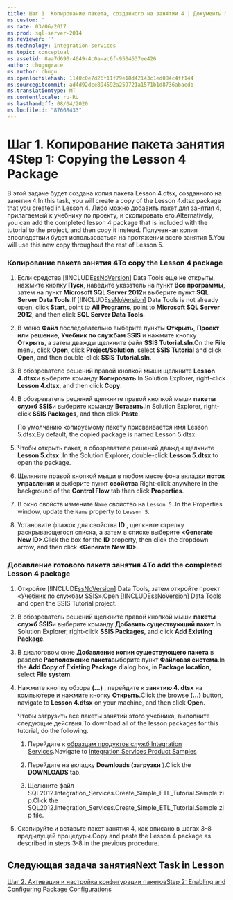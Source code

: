 ```yaml
---
title: Шаг 1. Копирование пакета, созданного на занятии 4 | Документы Майкрософт
ms.custom: ''
ms.date: 03/06/2017
ms.prod: sql-server-2014
ms.reviewer: ''
ms.technology: integration-services
ms.topic: conceptual
ms.assetid: 8aa7d690-4649-4c0a-ac6f-9504637ee426
author: chugugrace
ms.author: chugu
ms.openlocfilehash: 1140c0e7d26f11f79e18d42143c1ed084c4ff144
ms.sourcegitcommit: ad4d92dce894592a259721a1571b1d8736abacdb
ms.translationtype: MT
ms.contentlocale: ru-RU
ms.lasthandoff: 08/04/2020
ms.locfileid: "87668433"
---
```

# <a name="step-1-copying-the-lesson-4-package"></a><span data-ttu-id="75df5-102">Шаг 1. Копирование пакета занятия 4</span><span class="sxs-lookup"><span data-stu-id="75df5-102">Step 1: Copying the Lesson 4 Package</span></span>
  <span data-ttu-id="75df5-103">В этой задаче будет создана копия пакета Lesson 4.dtsx, созданного на занятии 4.</span><span class="sxs-lookup"><span data-stu-id="75df5-103">In this task, you will create a copy of the Lesson 4.dtsx package that you created in Lesson 4.</span></span> <span data-ttu-id="75df5-104">Либо можно добавить пакет для занятия 4, прилагаемый к учебнику по проекту, и скопировать его.</span><span class="sxs-lookup"><span data-stu-id="75df5-104">Alternatively, you can add the completed lesson 4 package that is included with the tutorial to the project, and then copy it instead.</span></span> <span data-ttu-id="75df5-105">Полученная копия впоследствии будет использоваться на протяжении всего занятия 5.</span><span class="sxs-lookup"><span data-stu-id="75df5-105">You will use this new copy throughout the rest of Lesson 5.</span></span>  
  
### <a name="to-copy-the-lesson-4-package"></a><span data-ttu-id="75df5-106">Копирование пакета занятия 4</span><span class="sxs-lookup"><span data-stu-id="75df5-106">To copy the Lesson 4 package</span></span>  
  
1.  <span data-ttu-id="75df5-107">Если средства [!INCLUDE[ssNoVersion](../includes/ssnoversion-md.md)] Data Tools еще не открыты, нажмите кнопку **Пуск**, наведите указатель на пункт **Все программы**, затем на пункт **Microsoft SQL Server 2012**и выберите пункт **SQL Server Data Tools**.</span><span class="sxs-lookup"><span data-stu-id="75df5-107">If [!INCLUDE[ssNoVersion](../includes/ssnoversion-md.md)] Data Tools is not already open, click **Start**, point to **All Programs**, point to **Microsoft SQL Server 2012**, and then click **SQL Server Data Tools**.</span></span>  
  
2.  <span data-ttu-id="75df5-108">В меню **Файл** последовательно выберите пункты **Открыть**, **Проект или решение**, **Учебник по службам SSIS** и нажмите кнопку **Открыть**, а затем дважды щелкните файл **SSIS Tutorial.sln**.</span><span class="sxs-lookup"><span data-stu-id="75df5-108">On the **File** menu, click **Open**, click **Project/Solution**, select **SSIS Tutorial** and click **Open**, and then double-click **SSIS Tutorial.sln**.</span></span>  
  
3.  <span data-ttu-id="75df5-109">В обозревателе решений правой кнопкой мыши щелкните **Lesson 4.dtsx**и выберите команду **Копировать**.</span><span class="sxs-lookup"><span data-stu-id="75df5-109">In Solution Explorer, right-click **Lesson 4.dtsx**, and then click **Copy**.</span></span>  
  
4.  <span data-ttu-id="75df5-110">В обозреватель решений щелкните правой кнопкой мыши **пакеты служб SSIS**и выберите команду **Вставить**.</span><span class="sxs-lookup"><span data-stu-id="75df5-110">In Solution Explorer, right-click **SSIS Packages**, and then click **Paste**.</span></span>  
  
     <span data-ttu-id="75df5-111">По умолчанию копируемому пакету присваивается имя Lesson 5.dtsx.</span><span class="sxs-lookup"><span data-stu-id="75df5-111">By default, the copied package is named Lesson 5.dtsx.</span></span>  
  
5.  <span data-ttu-id="75df5-112">Чтобы открыть пакет, в обозревателе решений дважды щелкните **Lesson 5.dtsx** .</span><span class="sxs-lookup"><span data-stu-id="75df5-112">In the Solution Explorer, double-click **Lesson 5.dtsx** to open the package.</span></span>  
  
6.  <span data-ttu-id="75df5-113">Щелкните правой кнопкой мыши в любом месте фона вкладки **поток управления** и выберите пункт **свойства**.</span><span class="sxs-lookup"><span data-stu-id="75df5-113">Right-click anywhere in the background of the **Control Flow** tab then click **Properties**.</span></span>  
  
7.  <span data-ttu-id="75df5-114">В окно свойств измените `Name` свойство на `Lesson 5` .</span><span class="sxs-lookup"><span data-stu-id="75df5-114">In the Properties window, update the `Name` property to `Lesson 5`.</span></span>  
  
8.  <span data-ttu-id="75df5-115">Установите флажок для свойства **ID** , щелкните стрелку раскрывающегося списка, а затем в списке выберите **\<Generate New ID>**.</span><span class="sxs-lookup"><span data-stu-id="75df5-115">Click the box for the **ID** property, then click the dropdown arrow, and then click **\<Generate New ID>**.</span></span>  
  
### <a name="to-add-the-completed-lesson-4-package"></a><span data-ttu-id="75df5-116">Добавление готового пакета занятия 4</span><span class="sxs-lookup"><span data-stu-id="75df5-116">To add the completed Lesson 4 package</span></span>  
  
1.  <span data-ttu-id="75df5-117">Откройте [!INCLUDE[ssNoVersion](../includes/ssnoversion-md.md)] Data Tools, затем откройте проект «Учебник по службам SSIS».</span><span class="sxs-lookup"><span data-stu-id="75df5-117">Open [!INCLUDE[ssNoVersion](../includes/ssnoversion-md.md)] Data Tools and open the SSIS Tutorial project.</span></span>  
  
2.  <span data-ttu-id="75df5-118">В обозреватель решений щелкните правой кнопкой мыши **пакеты служб SSIS**и выберите команду **Добавить существующий пакет**.</span><span class="sxs-lookup"><span data-stu-id="75df5-118">In Solution Explorer, right-click **SSIS Packages**, and click **Add Existing Package**.</span></span>  
  
3.  <span data-ttu-id="75df5-119">В диалоговом окне **Добавление копии существующего пакета** в разделе **Расположение пакета**выберите пункт **Файловая система**.</span><span class="sxs-lookup"><span data-stu-id="75df5-119">In the **Add Copy of Existing Package** dialog box, in **Package location**, select **File system**.</span></span>  
  
4.  <span data-ttu-id="75df5-120">Нажмите кнопку обзора **(...)** , перейдите к **занятию 4. dtsx** на компьютере и нажмите кнопку **Открыть**.</span><span class="sxs-lookup"><span data-stu-id="75df5-120">Click the browse **(...)** button, navigate to **Lesson 4.dtsx** on your machine, and then click **Open**.</span></span>  
  
     <span data-ttu-id="75df5-121">Чтобы загрузить все пакеты занятий этого учебника, выполните следующие действия.</span><span class="sxs-lookup"><span data-stu-id="75df5-121">To download all of the lesson packages for this tutorial, do the following.</span></span>  
  
    1.  <span data-ttu-id="75df5-122">Перейдите к [образцам продуктов служб Integration Services](https://go.microsoft.com/fwlink/?LinkId=275027).</span><span class="sxs-lookup"><span data-stu-id="75df5-122">Navigate to [Integration Services Product Samples](https://go.microsoft.com/fwlink/?LinkId=275027)</span></span>  
  
    2.  <span data-ttu-id="75df5-123">Перейдите на вкладку **Downloads (загрузки** ).</span><span class="sxs-lookup"><span data-stu-id="75df5-123">Click the **DOWNLOADS** tab.</span></span>  
  
    3.  <span data-ttu-id="75df5-124">Щелкните файл SQL2012.Integration_Services.Create_Simple_ETL_Tutorial.Sample.zip.</span><span class="sxs-lookup"><span data-stu-id="75df5-124">Click the SQL2012.Integration_Services.Create_Simple_ETL_Tutorial.Sample.zip file.</span></span>  
  
5.  <span data-ttu-id="75df5-125">Скопируйте и вставьте пакет занятия 4, как описано в шагах 3–8 предыдущей процедуры.</span><span class="sxs-lookup"><span data-stu-id="75df5-125">Copy and paste the Lesson 4 package as described in steps 3-8 in the previous procedure.</span></span>  
  
## <a name="next-task-in-lesson"></a><span data-ttu-id="75df5-126">Следующая задача занятия</span><span class="sxs-lookup"><span data-stu-id="75df5-126">Next Task in Lesson</span></span>  
 [<span data-ttu-id="75df5-127">Шаг 2. Активация и настройка конфигурации пакетов</span><span class="sxs-lookup"><span data-stu-id="75df5-127">Step 2: Enabling and Configuring Package Configurations</span></span>](lesson-5-2-enabling-and-configuring-package-configurations.md)  
  
  
